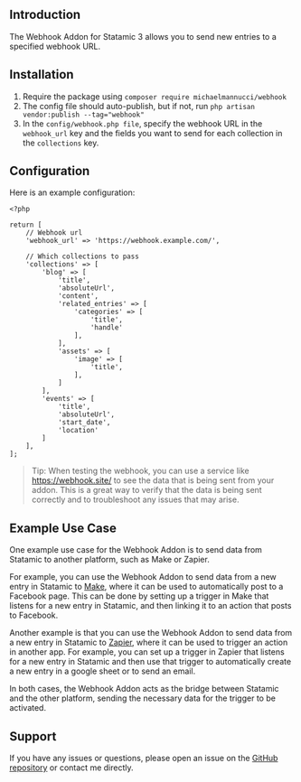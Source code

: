 ## Introduction
The Webhook Addon for Statamic 3 allows you to send new entries to a specified webhook URL.

## Installation
1. Require the package using `composer require michaelmannucci/webhook`
2. The config file should auto-publish, but if not, run `php artisan vendor:publish --tag="webhook"`
3. In the `config/webhook.php file`, specify the webhook URL in the `webhook_url` key and the fields you want to send for each collection in the `collections` key.

## Configuration
Here is an example configuration:

```
<?php

return [
    // Webhook url
    'webhook_url' => 'https://webhook.example.com/',

    // Which collections to pass
    'collections' => [
        'blog' => [
            'title',
            'absoluteUrl',
            'content',
            'related_entries' => [
                'categories' => [
                    'title',
                    'handle'
                ],
            ],
            'assets' => [
                'image' => [
                    'title',
                ],
            ]
        ],
        'events' => [
            'title',
            'absoluteUrl',
            'start_date',
            'location'
        ]
    ],
];
```

> Tip: When testing the webhook, you can use a service like https://webhook.site/ to see the data that is being sent from your addon. This is a great way to verify that the data is being sent correctly and to troubleshoot any issues that may arise.

## Example Use Case
One example use case for the Webhook Addon is to send data from Statamic to another platform, such as Make or Zapier.

For example, you can use the Webhook Addon to send data from a new entry in Statamic to [Make](https://make.com), where it can be used to automatically post to a Facebook page. This can be done by setting up a trigger in Make that listens for a new entry in Statamic, and then linking it to an action that posts to Facebook.

Another example is that you can use the Webhook Addon to send data from a new entry in Statamic to [Zapier](https://zapier.com), where it can be used to trigger an action in another app. For example, you can set up a trigger in Zapier that listens for a new entry in Statamic and then use that trigger to automatically create a new entry in a google sheet or to send an email.

In both cases, the Webhook Addon acts as the bridge between Statamic and the other platform, sending the necessary data for the trigger to be activated.

## Support
If you have any issues or questions, please open an issue on the [GitHub repository](https://github.com/michaelmannucci/webhook) or contact me directly.